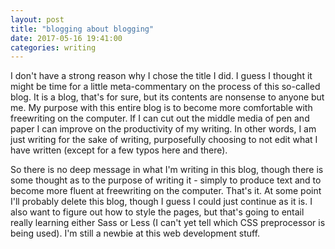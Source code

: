 ```yaml
---
layout: post
title: "blogging about blogging"
date: 2017-05-16 19:41:00
categories: writing
---
```


I don't have a strong reason why I chose the title I did. I guess I thought it might be time for a little meta-commentary on the process of this so-called blog. It is a blog, that's for sure, but its contents are nonsense to anyone but me. My purpose with this entire blog is to become more comfortable with freewriting on the computer. If I can cut out the middle media of pen and paper I can improve on the productivity of my writing. In other words, I am just writing for the sake of writing, purposefully choosing to not edit what I have written (except for a few typos here and there).

So there is no deep message in what I'm writing in this blog, though there is some thought as to the purpose of writing it - simply to produce text and to become more fluent at freewriting on the computer. That's it. At some point I'll probably delete this blog, though I guess I could just continue as it is. I also want to figure out how to style the pages, but that's going to entail really learning either Sass or Less (I can't yet tell which CSS preprocessor is being used). I'm still a newbie at this web development stuff.
